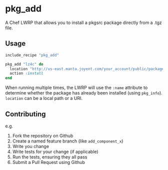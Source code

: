 pkg_add
=======

A Chef LWRP that allows you to install a pkgsrc package directly
from a .tgz file.

## Usage

```ruby
include_recipe "pkg_add"

pkg_add "lz4c" do
  location "http://us-east.manta.joyent.com/your_account/public/packages/lz4c-104.tgz"
  action :install
end
```

When running multiple times, the LWRP will use the `:name` attribute to determine
whether the package has already been installed (using `pkg_info`). `location` can be
a local path or a URI.


## Contributing

e.g.
1. Fork the repository on Github
2. Create a named feature branch (like `add_component_x`)
3. Write you change
4. Write tests for your change (if applicable)
5. Run the tests, ensuring they all pass
6. Submit a Pull Request using Github

